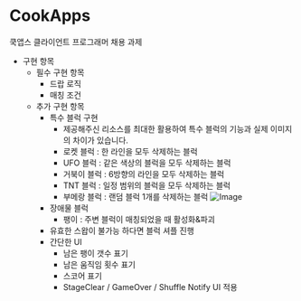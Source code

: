 # CookApps
쿡앱스 클라이언트 프로그래머 채용 과제

* 구현 항목
    - 필수 구현 항목
        - 드랍 로직
        - 매칭 조건
    - 추가 구현 항목
        - 특수 블럭 구현
           - 제공해주신 리소스를 최대한 활용하여 특수 블럭의 기능과 실제 이미지의 차이가 있습니다.
           - 로켓 블럭 : 한 라인을 모두 삭제하는 블럭 
           - UFO 블럭 : 같은 색상의 블럭을 모두 삭제하는 블럭 
           - 거북이 블럭 : 6방향의 라인을 모두 삭제하는 블럭 
           - TNT 블럭 : 일정 범위의 블럭을 모두 삭제하는 블럭 
           - 부메랑 블럭 : 랜덤 블럭 1개를 삭제하는 블럭 ![Image](https://github.com/user-attachments/assets/4e8181f7-26dd-429b-bff9-bbcad21349e3)
        - 장애물 블럭
            - 팽이 : 주변 블럭이 매칭되었을 때 활성화&파괴 
        - 유효한 스왑이 불가능 하다면 블럭 셔플 진행
        - 간단한 UI
            - 남은 팽이 갯수 표기
            - 남은 움직임 횟수 표기
            - 스코어 표기
            - StageClear / GameOver / Shuffle Notify UI 적용
          
